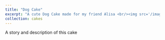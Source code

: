 ```yaml
---
title: "Dog Cake"
excerpt: "A cute Dog Cake made for my friend Alisa <br/><img src='/images/cakes/cake1.jpg'>"
collection: cakes
---
```


A story and description of this cake